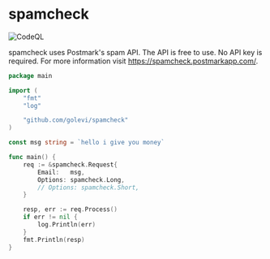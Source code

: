 # spamcheck

![CodeQL](https://github.com/golevi/spamcheck/workflows/CodeQL/badge.svg)

spamcheck uses Postmark's spam API. The API is free to use. No API key is
required. For more information visit https://spamcheck.postmarkapp.com/.

```go
package main

import (
	"fmt"
	"log"

	"github.com/golevi/spamcheck"
)

const msg string = `hello i give you money`

func main() {
	req := &spamcheck.Request{
		Email:   msg,
		Options: spamcheck.Long,
		// Options: spamcheck.Short,
	}

	resp, err := req.Process()
	if err != nil {
		log.Println(err)
	}
	fmt.Println(resp)
}
```
